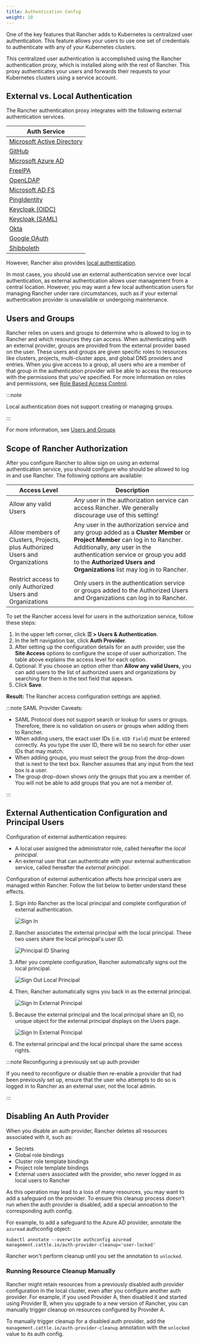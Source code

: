 ```yaml
---
title: Authentication Config
weight: 10
---
```


One of the key features that Rancher adds to Kubernetes is centralized user authentication. This feature allows your users to use one set of credentials to authenticate with any of your Kubernetes clusters.

This centralized user authentication is accomplished using the Rancher authentication proxy, which is installed along with the rest of Rancher. This proxy authenticates your users and forwards their requests to your Kubernetes clusters using a service account.

## External vs. Local Authentication

The Rancher authentication proxy integrates with the following external authentication services.

| Auth Service                                                                                     |
| ------------------------------------------------------------------------------------------------ |
| [Microsoft Active Directory](../how-to-guides/new-user-guides/authentication-permissions-and-global-configuration/authentication-config/configure-active-directory.md)  |
| [GitHub](../how-to-guides/new-user-guides/authentication-permissions-and-global-configuration/authentication-config/configure-github.md)                  |
| [Microsoft Azure AD](../how-to-guides/new-user-guides/authentication-permissions-and-global-configuration/authentication-config/configure-azure-ad.md)    |
| [FreeIPA](../how-to-guides/new-user-guides/authentication-permissions-and-global-configuration/authentication-config/configure-freeipa.md)                |
| [OpenLDAP](configure-openldap.md)              |
| [Microsoft AD FS](configure-microsoft-ad-federation-service-saml.md) |
| [PingIdentity](../how-to-guides/new-user-guides/authentication-permissions-and-global-configuration/authentication-config/configure-pingidentity.md)     |
| [Keycloak (OIDC)](../how-to-guides/new-user-guides/authentication-permissions-and-global-configuration/authentication-config/configure-keycloak-oidc.md)  |
| [Keycloak (SAML)](../how-to-guides/new-user-guides/authentication-permissions-and-global-configuration/authentication-config/configure-keycloak-saml.md)  |
| [Okta](../how-to-guides/new-user-guides/authentication-permissions-and-global-configuration/authentication-config/configure-okta-saml.md)                      |
| [Google OAuth](../how-to-guides/new-user-guides/authentication-permissions-and-global-configuration/authentication-config/configure-google-oauth.md)            |
| [Shibboleth](configure-shibboleth-saml.md)           |

However, Rancher also provides [local authentication](../how-to-guides/new-user-guides/authentication-permissions-and-global-configuration/authentication-config/create-local-users.md).

In most cases, you should use an external authentication service over local authentication, as external authentication allows user management from a central location. However, you may want a few local authentication users for managing Rancher under rare circumstances, such as if your external authentication provider is unavailable or undergoing maintenance.

## Users and Groups

Rancher relies on users and groups to determine who is allowed to log in to Rancher and which resources they can access. When authenticating with an external provider, groups are provided from the external provider based on the user. These users and groups are given specific roles to resources like clusters, projects, multi-cluster apps, and global DNS providers and entries. When you give access to a group, all users who are a member of that group in the authentication provider will be able to access the resource with the permissions that you've specified. For more information on roles and permissions, see [Role Based Access Control](manage-role-based-access-control-rbac.md).

:::note

Local authentication does not support creating or managing groups.

:::

For more information, see [Users and Groups](../how-to-guides/new-user-guides/authentication-permissions-and-global-configuration/authentication-config/manage-users-and-groups.md)

## Scope of Rancher Authorization

After you configure Rancher to allow sign on using an external authentication service, you should configure who should be allowed to log in and use Rancher. The following options are available:

| Access Level | Description |
|----------------------------------------------|-------------|
| Allow any valid Users                   | _Any_ user in the authorization service can access Rancher. We generally discourage use of this setting! |
| Allow members of Clusters, Projects, plus Authorized Users and Organizations | Any user in the authorization service and any group added as a **Cluster Member** or **Project Member** can log in to Rancher. Additionally, any user in the authentication service or group you add to the **Authorized Users and Organizations** list may log in to Rancher. |
| Restrict access to only Authorized Users and Organizations | Only users in the authentication service or groups added to the Authorized Users and Organizations can log in to Rancher. |

To set the Rancher access level for users in the authorization service, follow these steps:

1. In the upper left corner, click **☰ > Users & Authentication**.
1. In the left navigation bar, click **Auth Provider**.
1. After setting up the configuration details for an auth provider, use the **Site Access** options to configure the scope of user authorization. The table above explains the access level for each option.
1. Optional: If you choose an option other than **Allow any valid Users,** you can add users to the list of authorized users and organizations by searching for them in the text field that appears.
1. Click **Save**.

**Result:** The Rancher access configuration settings are applied.

:::note SAML Provider Caveats:

- SAML Protocol does not support search or lookup for users or groups. Therefore, there is no validation on users or groups when adding them to Rancher.
- When adding users, the exact user IDs (i.e. `UID Field`) must be entered correctly. As you type the user ID, there will be no search for other  user IDs that may match.
- When adding groups, you must select the group from the drop-down that is next to the text box. Rancher assumes that any input from the text box is a user.
- The group drop-down shows only the groups that you are a member of. You will not be able to add groups that you are not a member of.

:::

## External Authentication Configuration and Principal Users

Configuration of external authentication requires:

- A local user assigned the administrator role, called hereafter the _local principal_.
- An external user that can authenticate with your external authentication service, called hereafter the _external principal_.

Configuration of external authentication affects how principal users are managed within Rancher. Follow the list below to better understand these effects.

1. Sign into Rancher as the local principal and complete configuration of external authentication.

    ![Sign In](/img/sign-in.png)

2. Rancher associates the external principal with the local principal. These two users share the local principal's user ID.

    ![Principal ID Sharing](/img/principal-ID.png)

3. After you complete configuration, Rancher automatically signs out the local principal.

    ![Sign Out Local Principal](/img/sign-out-local.png)

4. Then, Rancher automatically signs you back in as the external principal.

    ![Sign In External Principal](/img/sign-in-external.png)

5. Because the external principal and the local principal share an ID, no unique object for the external principal displays on the Users page.

    ![Sign In External Principal](/img/users-page.png)

6. The external principal and the local principal share the same access rights.

:::note Reconfiguring a previously set up auth provider

If you need to reconfigure or disable then re-enable a provider that had been previously set up, ensure that the user who attempts to do so
is logged in to Rancher as an external user, not the local admin.

:::

## Disabling An Auth Provider

When you disable an auth provider, Rancher deletes all resources associated with it, such as:
- Secrets
- Global role bindings
- Cluster role template bindings
- Project role template bindings
- External users associated with the provider, who never logged in as local users to Rancher

As this operation may lead to a loss of many resources, you may want to add a safeguard on the provider.
To ensure this cleanup process doesn't run when the auth provider is disabled, add a special annoation to the corresponding auth config.

For example, to add a safeguard to the Azure AD provider, annotate the `azuread` authconfig object:

`kubectl annotate --overwrite authconfig azuread management.cattle.io/auth-provider-cleanup='user-locked'`

Rancher won't perform cleanup until you set the annotation to `unlocked`.

### Running Resource Cleanup Manually

Rancher might retain resources from a previously disabled auth provider configuration in the local cluster, even after you configure another auth provider. For example, if you used Provider A, then disabled it and started using Provider B, when you upgrade to a new version of Rancher, you can manually trigger cleanup on resources configured by Provider A.

To manually trigger cleanup for a disabled auth provider, add the `management.cattle.io/auth-provider-cleanup` annotation with the `unlocked` value
to its auth config.
